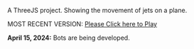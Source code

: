 A ThreeJS project. Showing the movement of jets on a plane. 

MOST RECENT VERSION: [Please Click here to Play](https://rawcdn.githack.com/alperenbutun/free-time-project/6be70b7/index.html)

**April 15, 2024:** Bots are being developed.
